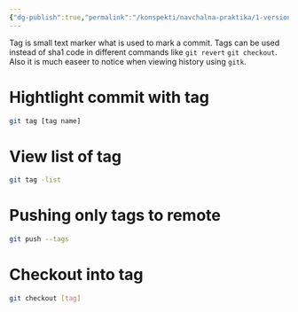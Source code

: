 ```yaml
---
{"dg-publish":true,"permalink":"/konspekti/navchalna-praktika/1-version-control-system/7-tags/"}
---
```



Tag is small text marker what is used to mark a commit. 
Tags can be used instead of sha1 code in different commands like `git revert` `git checkout`. Also it is much easeer to notice when viewing history using `gitk`.  
# Hightlight commit with tag
```sh
git tag [tag name]
```
# View list of tag
```sh
git tag -list
```
# Pushing only tags to remote
```sh
git push --tags
```
# Checkout into tag
```sh
git checkout [tag]
```
